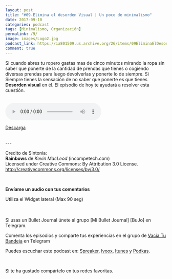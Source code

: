 ```yaml
---
layout: post 
title: "#09-Elimina el desorden Visual | Un poco de minimalismo" 
date: 2017-09-10
categories: podcast
tags: [Minimalismo, Organización]
permalink: /9/
image: images/Logo2.jpg
podcast_link: https://ia801509.us.archive.org/26/items/09EliminaElDesordenVisual/09%20Elimina%20el%20desorden%20visual.mp3
comment: true
---
```


Si cuando abres tu ropero gastas mas de cinco minutos mirando la ropa sin saber que ponerte de la cantidad de prendas que tienes o cogiendo diversas prendas para luego devolverlas y ponerte lo de siempre. Si Siempre tienes la sensación de no saber que ponerte es que tienes **Desorden visual** en él. El episodio de hoy te ayudará a resolver esta cuestión. 

<br>

 <audio controls>
  <source src="{{ page.podcast_link }}" type="audio/mp3">
</audio>


[Descarga][mp3]




<br>
---

Credito de Sintonia:  
**Rainbows** de *Kevin MacLeod* (incompetech.com)  
Licensed under Creative Commons: By Attribution 3.0 License.  
http://creativecommons.org/licenses/by/3.0/
    
<br>


<p><b>Envíame un audio con tus comentarios</b></p>    
<p>Utiliza el Widget lateral (Max 90 seg)</p>  
<br>

<br>
Si usas un Bullet Journal únete al grupo [Mi Bullet Journal] [BuJo] en Telegram.

Comenta los episodios y comparte tus experiencias en el grupo de [Vacía Tu Bandeja][Telegram] en Telegram

Puedes escuchar este podcast en:
[Spreaker][Spreaker], [Ivoox][Ivoox], [Itunes][Itunes] y [Podkas][Podkas]. 


<!-- Begin SpeakPipe code -->
<script type="text/javascript">
(function(d){
var app = d.createElement('script'); app.type = 'text/javascript'; app.async = true;
var pt = ('https:' == document.location.protocol ? 'https://' : 'http://');
app.src = pt + 'www.speakpipe.com/loader/yhsyurkhlpn9hdopjhkvjrkkw9poz473.js';
var s = d.getElementsByTagName('script')[0]; s.parentNode.insertBefore(app, s);
})(document);
</script>
<!-- End SpeakPipe code -->

<br>

Si te ha gustado compártelo en tus redes favoritas.  


[Spreaker]: https://www.spreaker.com/show/2177636
[Ivoox]: http://www.ivoox.com/podcast-vacia-tu-bandeja_sq_f1388960_1.html
[Itunes]: https://itunes.apple.com/es/podcast/vac%C3%ADa-tu-bandeja/id1212390900?mt=2
[Podkas]: http://www.podkas.com/directorio/vacia-tu-bandeja-de-lormez16/
[Telegram]: http://t.me/Vaciatubandeja
[BuJo]: http://t.me/miBulletJournal
[mp3]: https://ia801509.us.archive.org/26/items/09EliminaElDesordenVisual/09%20Elimina%20el%20desorden%20visual.mp3
